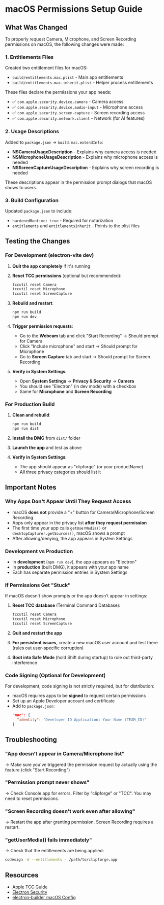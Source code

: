 # macOS Permissions Setup Guide

## What Was Changed

To properly request Camera, Microphone, and Screen Recording permissions on macOS, the following changes were made:

### 1. Entitlements Files
Created two entitlement files for macOS:
- `build/entitlements.mac.plist` - Main app entitlements
- `build/entitlements.mac.inherit.plist` - Helper process entitlements

These files declare the permissions your app needs:
- ✅ `com.apple.security.device.camera` - Camera access
- ✅ `com.apple.security.device.audio-input` - Microphone access  
- ✅ `com.apple.security.screen-capture` - Screen recording access
- ✅ `com.apple.security.network.client` - Network (for AI features)

### 2. Usage Descriptions
Added to `package.json` → `build.mac.extendInfo`:
- **NSCameraUsageDescription** - Explains why camera access is needed
- **NSMicrophoneUsageDescription** - Explains why microphone access is needed
- **NSScreenCaptureUsageDescription** - Explains why screen recording is needed

These descriptions appear in the permission prompt dialogs that macOS shows to users.

### 3. Build Configuration
Updated `package.json` to include:
- `hardenedRuntime: true` - Required for notarization
- `entitlements` and `entitlementsInherit` - Points to the plist files

## Testing the Changes

### For Development (electron-vite dev)
1. **Quit the app completely** if it's running
2. **Reset TCC permissions** (optional but recommended):
   ```bash
   tccutil reset Camera
   tccutil reset Microphone  
   tccutil reset ScreenCapture
   ```

3. **Rebuild and restart**:
   ```bash
   npm run build
   npm run dev
   ```

4. **Trigger permission requests**:
   - Go to the **Webcam** tab and click "Start Recording" → Should prompt for Camera
   - Click "Include microphone" and start → Should prompt for Microphone
   - Go to **Screen Capture** tab and start → Should prompt for Screen Recording

5. **Verify in System Settings**:
   - Open **System Settings** → **Privacy & Security** → **Camera**
   - You should see "Electron" (in dev mode) with a checkbox
   - Same for **Microphone** and **Screen Recording**

### For Production Build
1. **Clean and rebuild**:
   ```bash
   npm run build
   npm run dist
   ```

2. **Install the DMG** from `dist/` folder

3. **Launch the app** and test as above

4. **Verify in System Settings**:
   - The app should appear as "clipforge" (or your productName)
   - All three privacy categories should list it

## Important Notes

### Why Apps Don't Appear Until They Request Access
- macOS **does not** provide a "+" button for Camera/Microphone/Screen Recording
- Apps only appear in the privacy list **after they request permission**
- The first time your app calls `getUserMedia()` or `desktopCapturer.getSources()`, macOS shows a prompt
- After allowing/denying, the app appears in System Settings

### Development vs Production
- In **development** (`npm run dev`), the app appears as "Electron"
- In **production** (built DMG), it appears with your app name
- Each has separate permission entries in System Settings

### If Permissions Get "Stuck"
If macOS doesn't show prompts or the app doesn't appear in settings:

1. **Reset TCC database** (Terminal Command Database):
   ```bash
   tccutil reset Camera
   tccutil reset Microphone
   tccutil reset ScreenCapture
   ```

2. **Quit and restart the app**

3. **For persistent issues**, create a new macOS user account and test there (rules out user-specific corruption)

4. **Boot into Safe Mode** (hold Shift during startup) to rule out third-party interference

### Code Signing (Optional for Development)
For development, code signing is not strictly required, but for distribution:
- macOS requires apps to be **signed** to request certain permissions
- Set up an Apple Developer account and certificate
- Add to `package.json`:
  ```json
  "mac": {
    "identity": "Developer ID Application: Your Name (TEAM_ID)"
  }
  ```

## Troubleshooting

### "App doesn't appear in Camera/Microphone list"
→ Make sure you've triggered the permission request by actually using the feature (click "Start Recording")

### "Permission prompt never shows"
→ Check Console.app for errors. Filter by "clipforge" or "TCC". You may need to reset permissions.

### "Screen Recording doesn't work even after allowing"
→ Restart the app after granting permission. Screen Recording requires a restart.

### "getUserMedia() fails immediately"
→ Check that the entitlements are being applied:
```bash
codesign -d --entitlements - /path/to/clipforge.app
```

## Resources
- [Apple TCC Guide](https://developer.apple.com/documentation/bundleresources/information_property_list/protected_resources)
- [Electron Security](https://www.electronjs.org/docs/latest/tutorial/security)
- [electron-builder macOS Config](https://www.electron.build/configuration/mac)


